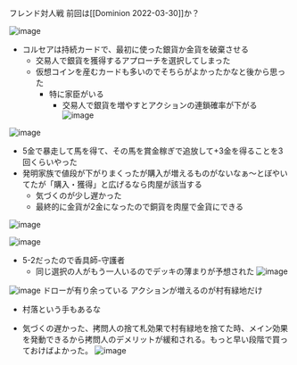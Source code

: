 
フレンド対人戦
前回は[[Dominion 2022-03-30]]か？

![image](https://gyazo.com/ac0bbf1879fe13d2a360b0e04ebbf6b9/thumb/1000)
- コルセアは持続カードで、最初に使った銀貨か金貨を破棄させる
    - 交易人で銀貨を獲得するアプローチを選択してしまった
    - 仮想コインを産むカードも多いのでそちらがよかったかなと後から思った
        - 特に家臣がいる
            - 交易人で銀貨を増やすとアクションの連鎖確率が下がる
![image](https://gyazo.com/5b8b6d562fea693571af7c3dd0587ce4/thumb/1000)

![image](https://gyazo.com/798b58e75d0e8056427bcabd804c6adb/thumb/1000)
- 5金で暴走して馬を得て、その馬を賞金稼ぎで追放して+3金を得ることを3回くらいやった
- 発明家族で値段が下がりまくったが購入が増えるものがないなぁ〜とぼやいてたが「購入・獲得」と広げるなら肉屋が該当する
    - 気づくのが少し遅かった
    - 最終的に金貨が2金になったので銅貨を肉屋で金貨にできる

![image](https://gyazo.com/9a7e23ce4bb0722d571d5ed01eed52c4/thumb/1000)


![image](https://gyazo.com/57cd89e91513ab790a1c009e588bf1e8/thumb/1000)
- 5-2だったので香具師-守護者
    - 同じ選択の人がもう一人いるのでデッキの薄まりが予想された
![image](https://gyazo.com/3deaa8a80ed483257acd48472616c639/thumb/1000)

![image](https://gyazo.com/fc86c545f93ccc2360355063463946ff/thumb/1000)
ドローが有り余っている
アクションが増えるのが村有緑地だけ
- 村落という手もあるな

- 気づくの遅かった、拷問人の捨て札効果で村有緑地を捨てた時、メイン効果を発動できるから拷問人のデメリットが緩和される。もっと早い段階で買っておけばよかった。
![image](https://gyazo.com/e9af0a4e6843b8209ee0c8125c8d0954/thumb/1000)

